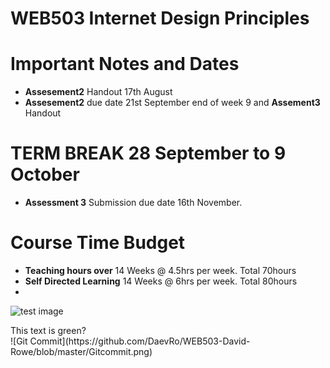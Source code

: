 # WEB503 Internet Design Principles

# Important Notes and Dates



* **Assesement2**  Handout 17th August
* **Assesement2**  due date 21st September end of week 9 and **Assement3**  Handout



# TERM BREAK 28 September to 9 October



* **Assessment 3** Submission due date 16th November.



# Course Time Budget



* **Teaching hours over** 		14 Weeks @ 4.5hrs per week. Total 70hours
* **Self Directed Learning**	 14 Weeks @ 6hrs per week. Total 80hours
* 

![test image](https://github.com/DaevRo/WEB503-David-Rowe/blob/master/parkrada-panyarudeeporn-s-13557788.jpg)

<div class="text-green">
  This text is green?
  </div>
  ![Git Commit](https://github.com/DaevRo/WEB503-David-Rowe/blob/master/Gitcommit.png)
